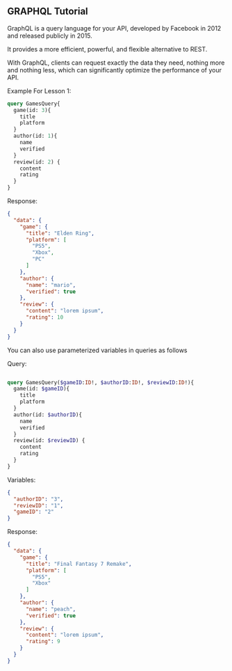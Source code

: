## GRAPHQL Tutorial

GraphQL is a query language for your API, developed by Facebook in 2012 and released publicly in 2015.   

It provides a more efficient, powerful, and flexible alternative to REST. 

With GraphQL, clients can request exactly the data they need, nothing more and nothing less, which can significantly optimize the performance of your API.


Example For Lesson 1:

```graphql
query GamesQuery{
  game(id: 3){
    title
    platform
  }
  author(id: 1){
    name
    verified
  }
  review(id: 2) {
    content
    rating
  }
}

```

Response:

```json
{
  "data": {
    "game": {
      "title": "Elden Ring",
      "platform": [
        "PS5",
        "Xbox",
        "PC"
      ]
    },
    "author": {
      "name": "mario",
      "verified": true
    },
    "review": {
      "content": "lorem ipsum",
      "rating": 10
    }
  }
}
```

You can also use parameterized variables in queries as follows

Query:

```graphql

query GamesQuery($gameID:ID!, $authorID:ID!, $reviewID:ID!){
  game(id: $gameID){
    title
    platform
  }
  author(id: $authorID){
    name
    verified
  }
  review(id: $reviewID) {
    content
    rating
  }
}

```

Variables:

```json
{
  "authorID": "3",
  "reviewID": "1",
  "gameID": "2"
}
```

Response:

```json
{
  "data": {
    "game": {
      "title": "Final Fantasy 7 Remake",
      "platform": [
        "PS5",
        "Xbox"
      ]
    },
    "author": {
      "name": "peach",
      "verified": true
    },
    "review": {
      "content": "lorem ipsum",
      "rating": 9
    }
  }
}

```
